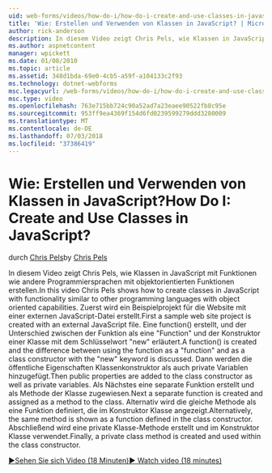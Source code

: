 ```yaml
---
uid: web-forms/videos/how-do-i/how-do-i-create-and-use-classes-in-javascript
title: 'Wie: Erstellen und Verwenden von Klassen in JavaScript? | Microsoft-Dokumentation'
author: rick-anderson
description: In diesem Video zeigt Chris Pels, wie Klassen in JavaScript mit Funktionen wie andere Programmiersprachen mit objektorientierten zulaufen erstellen...
ms.author: aspnetcontent
manager: wpickett
ms.date: 01/08/2010
ms.topic: article
ms.assetid: 348d1bda-69e0-4cb5-a59f-a104133c2f93
ms.technology: dotnet-webforms
msc.legacyurl: /web-forms/videos/how-do-i/how-do-i-create-and-use-classes-in-javascript
msc.type: video
ms.openlocfilehash: 763e715bb724c90a52ad7a23eaee90522fb8c95e
ms.sourcegitcommit: 953ff9ea4369f154d6fd0239599279ddd3280009
ms.translationtype: MT
ms.contentlocale: de-DE
ms.lasthandoff: 07/03/2018
ms.locfileid: "37386419"
---
```

<a name="how-do-i-create-and-use-classes-in-javascript"></a><span data-ttu-id="32a35-104">Wie: Erstellen und Verwenden von Klassen in JavaScript?</span><span class="sxs-lookup"><span data-stu-id="32a35-104">How Do I: Create and Use Classes in JavaScript?</span></span>
====================
<span data-ttu-id="32a35-105">durch [Chris Pels](https://twitter.com/chrispels)</span><span class="sxs-lookup"><span data-stu-id="32a35-105">by [Chris Pels](https://twitter.com/chrispels)</span></span>

<span data-ttu-id="32a35-106">In diesem Video zeigt Chris Pels, wie Klassen in JavaScript mit Funktionen wie andere Programmiersprachen mit objektorientierten Funktionen erstellen.</span><span class="sxs-lookup"><span data-stu-id="32a35-106">In this video Chris Pels shows how to create classes in JavaScript with functionality similar to other programming languages with object oriented capabilities.</span></span> <span data-ttu-id="32a35-107">Zuerst wird ein Beispielprojekt für die Website mit einer externen JavaScript-Datei erstellt.</span><span class="sxs-lookup"><span data-stu-id="32a35-107">First a sample web site project is created with an external JavaScript file.</span></span> <span data-ttu-id="32a35-108">Eine function() erstellt, und der Unterschied zwischen der Funktion als eine "Function" und der Konstruktor einer Klasse mit dem Schlüsselwort "new" erläutert.</span><span class="sxs-lookup"><span data-stu-id="32a35-108">A function() is created and the difference between using the function as a "function" and as a class constructor with the "new" keyword is discussed.</span></span> <span data-ttu-id="32a35-109">Dann werden die öffentliche Eigenschaften Klassenkonstruktor als auch private Variablen hinzugefügt.</span><span class="sxs-lookup"><span data-stu-id="32a35-109">Then public properties are added to the class constructor as well as private variables.</span></span> <span data-ttu-id="32a35-110">Als Nächstes eine separate Funktion erstellt und als Methode der Klasse zugewiesen.</span><span class="sxs-lookup"><span data-stu-id="32a35-110">Next a separate function is created and assigned as a method to the class.</span></span> <span data-ttu-id="32a35-111">Alternativ wird die gleiche Methode als eine Funktion definiert, die im Konstruktor Klasse angezeigt.</span><span class="sxs-lookup"><span data-stu-id="32a35-111">Alternatively, the same method is shown as a function defined in the class constructor.</span></span> <span data-ttu-id="32a35-112">Abschließend wird eine private Klasse-Methode erstellt und im Konstruktor Klasse verwendet.</span><span class="sxs-lookup"><span data-stu-id="32a35-112">Finally, a private class method is created and used within the class constructor.</span></span>

[<span data-ttu-id="32a35-113">&#9654;Sehen Sie sich Video (18 Minuten)</span><span class="sxs-lookup"><span data-stu-id="32a35-113">&#9654; Watch video (18 minutes)</span></span>](https://channel9.msdn.com/Blogs/ASP-NET-Site-Videos/how-do-i-create-and-use-classes-in-javascript)
